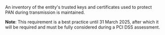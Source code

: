 An inventory of the entity's trusted keys and certificates used to protect PAN during transmission is maintained.

**Note**: This requirement is a best practice until 31 March 2025, after which it will be required and must be fully considered during a PCI DSS assessment.
